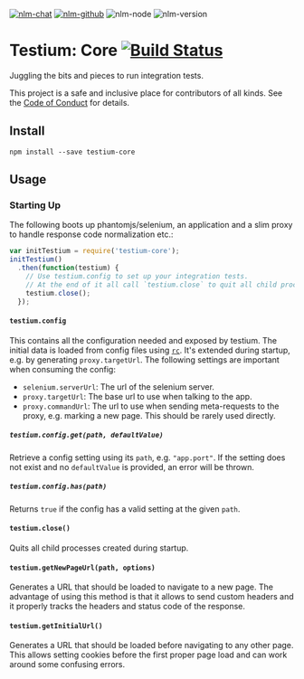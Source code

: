[![nlm-chat](https://img.shields.io/badge/chat-http%3A%2F%2Fsignup.testiumjs.com%2F-F4D03F?logo=chat&logoColor=white)](http://signup.testiumjs.com/)
[![nlm-github](https://img.shields.io/badge/github-testiumjs%2Ftestium--core%2Fissues-F4D03F?logo=github&logoColor=white)](https://github.com/testiumjs/testium-core/issues)
![nlm-node](https://img.shields.io/badge/node-%3E%3D10.13-blue?logo=node.js&logoColor=white)
![nlm-version](https://img.shields.io/badge/version-3.2.0-blue?logo=version&logoColor=white)
# Testium: Core [![Build Status](https://travis-ci.org/testiumjs/testium-core.svg?branch=main)](https://travis-ci.org/testiumjs/testium-core)

Juggling the bits and pieces to run integration tests.

This project is a safe and inclusive place
for contributors of all kinds.
See the [Code of Conduct](CODE_OF_CONDUCT.md)
for details.

## Install

```
npm install --save testium-core
```

## Usage

### Starting Up

The following boots up phantomjs/selenium, an application
and a slim proxy to handle response code normalization etc.:

```js
var initTestium = require('testium-core');
initTestium()
  .then(function(testium) {
    // Use testium.config to set up your integration tests.
    // At the end of it all call `testium.close` to quit all child processes.
    testium.close();
  });
```


#### `testium.config`

This contains all the configuration needed and exposed by testium.
The initial data is loaded from config files using [`rc`](https://www.npmjs.com/package/rc).
It's extended during startup, e.g. by generating `proxy.targetUrl`.
The following settings are important when consuming the config:

* `selenium.serverUrl`: The url of the selenium server.
* `proxy.targetUrl`: The base url to use when talking to the app.
* `proxy.commandUrl`: The url to use when sending meta-requests to the proxy,
  e.g. marking a new page. This should be rarely used directly.


##### `testium.config.get(path, defaultValue)`

Retrieve a config setting using its `path`, e.g. `"app.port"`.
If the setting does not exist and no `defaultValue` is provided,
an error will be thrown.


##### `testium.config.has(path)`

Returns `true` if the config has a valid setting at the given `path`.


#### `testium.close()`

Quits all child processes created during startup.


#### `testium.getNewPageUrl(path, options)`

Generates a URL that should be loaded to navigate to a new page.
The advantage of using this method is that it allows to send custom headers
and it properly tracks the headers and status code of the response.


#### `testium.getInitialUrl()`

Generates a URL that should be loaded before navigating to any other page.
This allows setting cookies before the first proper page load
and can work around some confusing errors.
